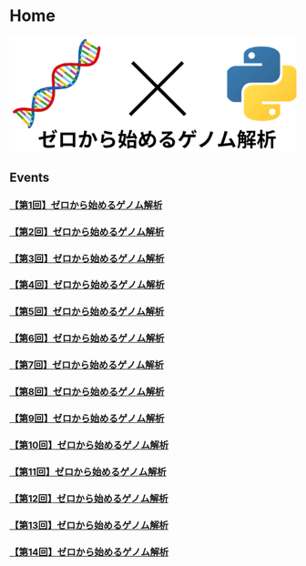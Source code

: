 # Home

![top](assets/images/top.png)

## Events

### [【第1回】ゼロから始めるゲノム解析](https://bioalgorithms.connpass.com/event/228947/)

<script async class="speakerdeck-embed" data-id="370a1483173341a0b6894fdd2542af92" data-ratio="1.77777777777778" src="//speakerdeck.com/assets/embed.js"></script>

### [【第2回】ゼロから始めるゲノム解析](https://bioalgorithms.connpass.com/event/230282/)

<script async class="speakerdeck-embed" data-id="8c38808e624b47ae8d3b02386c5ae7af" data-ratio="1.77777777777778" src="//speakerdeck.com/assets/embed.js"></script>

### [【第3回】ゼロから始めるゲノム解析](https://bioalgorithms.connpass.com/event/231087/)

<script async class="speakerdeck-embed" data-id="c0d330230e27474bbda6334d6b6b5852" data-ratio="1.77777777777778" src="//speakerdeck.com/assets/embed.js"></script>

### [【第4回】ゼロから始めるゲノム解析](https://bioalgorithms.connpass.com/event/232340/)

<script async class="speakerdeck-embed" data-id="81cf61b8fb2d40b39aa5d1493bb63d7b" data-ratio="1.77777777777778" src="//speakerdeck.com/assets/embed.js"></script>

### [【第5回】ゼロから始めるゲノム解析](https://bioalgorithms.connpass.com/event/234449/)

<script async class="speakerdeck-embed" data-id="e82256e8a4af4cd78ba1b961bca552aa" data-ratio="1.77777777777778" src="//speakerdeck.com/assets/embed.js"></script>

### [【第6回】ゼロから始めるゲノム解析](https://bioalgorithms.connpass.com/event/235327/)

<script async class="speakerdeck-embed" data-id="07c4155af37048f78669bfa504eea4cb" data-ratio="1.77725118483412" src="//speakerdeck.com/assets/embed.js"></script>

### [【第7回】ゼロから始めるゲノム解析](https://bioalgorithms.connpass.com/event/235916/)

<script async class="speakerdeck-embed" data-id="8ebbcf2677c04aefa5a4c280a4e276d5" data-ratio="1.77725118483412" src="//speakerdeck.com/assets/embed.js"></script>

### [【第8回】ゼロから始めるゲノム解析](https://bioalgorithms.connpass.com/event/236560/)

<script async class="speakerdeck-embed" data-id="21ca59b25ead4c9e90d380e0c6601e8a" data-ratio="1.77725118483412" src="//speakerdeck.com/assets/embed.js"></script>

### [【第9回】ゼロから始めるゲノム解析](https://bioalgorithms.connpass.com/event/237334/)

<script async class="speakerdeck-embed" data-id="ae022a212ee544a880d3516c3faa4478" data-ratio="1.77725118483412" src="//speakerdeck.com/assets/embed.js"></script>

### [【第10回】ゼロから始めるゲノム解析](https://bioalgorithms.connpass.com/event/238023/)

<script async class="speakerdeck-embed" data-id="8829fa02a57b4c3a8bec87d379315a5c" data-ratio="1.77725118483412" src="//speakerdeck.com/assets/embed.js"></script>

### [【第11回】ゼロから始めるゲノム解析](https://bioalgorithms.connpass.com/event/239603/)

<script async class="speakerdeck-embed" data-id="9403186ac8294239b98971e142d97d3f" data-ratio="1.77725118483412" src="//speakerdeck.com/assets/embed.js"></script>

### [【第12回】ゼロから始めるゲノム解析](https://bioalgorithms.connpass.com/event/240335/)

<script async class="speakerdeck-embed" data-id="1f91401d60044dc9950ba4056c71ad7c" data-ratio="1.77725118483412" src="//speakerdeck.com/assets/embed.js"></script>

### [【第13回】ゼロから始めるゲノム解析](https://bioalgorithms.connpass.com/event/240788/)

<script async class="speakerdeck-embed" data-id="9a7d7f4fe9b244b5af3ddeeecaae98ed" data-ratio="1.77725118483412" src="//speakerdeck.com/assets/embed.js"></script>

### [【第14回】ゼロから始めるゲノム解析](https://bioalgorithms.connpass.com/event/241577/)